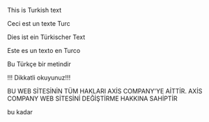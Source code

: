 This is Turkish text

Ceci est un texte Turc

Dies ist ein Türkischer Text

Este es un texto en Turco

Bu Türkçe bir metindir




!!! Dikkatli okuyunuz!!!

BU WEB SİTESİNİN TÜM HAKLARI AXİS COMPANY'YE AİTTİR. AXİS COMPANY WEB SİTESİNİ DEĞİŞTİRME HAKKINA SAHİPTİR

bu kadar
